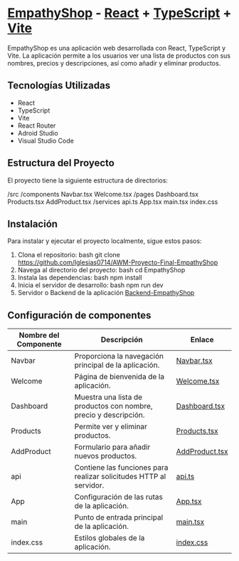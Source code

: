# [EmpathyShop](https://github.com/Iglesias0714/AWM-Proyecto-Final-EmpathyShop) - [React](https://reactjs.org) + [TypeScript](https://www.typescriptlang.org) + [Vite](https://vitejs.dev)


EmpathyShop es una aplicación web desarrollada con React, TypeScript y Vite. La aplicación permite a los usuarios ver una lista de productos con sus nombres, precios y descripciones, así como añadir y eliminar productos. 

## Tecnologías Utilizadas

- React
- TypeScript
- Vite
- React Router
- Adroid Studio
- Visual Studio Code

## Estructura del Proyecto

El proyecto tiene la siguiente estructura de directorios:

/src
/components
Navbar.tsx
Welcome.tsx
/pages
Dashboard.tsx
Products.tsx
AddProduct.tsx
/services
api.ts
App.tsx
main.tsx
index.css

## Instalación

Para instalar y ejecutar el proyecto localmente, sigue estos pasos:

1. Clona el repositorio:
   bash
   git clone <https://github.com/Iglesias0714/AWM-Proyecto-Final-EmpathyShop>
2. Navega al directorio del proyecto:
   bash
   cd EmpathyShop
3. Instala las dependencias:
   bash
   npm install
4. Inicia el servidor de desarrollo:
   bash
   npm run dev
5. Servidor o Backend de la aplicación
   [Backend-EmpathyShop](https://github.com/Iglesias0714/Backend-EmpathyShop)
   
 ## Configuración de componentes
| Nombre del Componente | Descripción | Enlace |
|-----------------------|-------------|--------|
| Navbar              | Proporciona la navegación principal de la aplicación. | [Navbar.tsx](src/components/Navbar.tsx) |
| Welcome             | Página de bienvenida de la aplicación. | [Welcome.tsx](src/components/Welcome.tsx) |
| Dashboard           | Muestra una lista de productos con nombre, precio y descripción. | [Dashboard.tsx](src/pages/Dashboard.tsx) |
| Products            | Permite ver y eliminar productos. | [Products.tsx](src/pages/Products.tsx) |
| AddProduct          | Formulario para añadir nuevos productos. | [AddProduct.tsx](src/pages/AddProduct.tsx) |
| api                 | Contiene las funciones para realizar solicitudes HTTP al servidor. | [api.ts](src/services/api.ts) |
| App                 | Configuración de las rutas de la aplicación. | [App.tsx](src/App.tsx) |
| main                | Punto de entrada principal de la aplicación. | [main.tsx](src/main.tsx) |
| index.css           | Estilos globales de la aplicación. | [index.css](src/index.css) |
